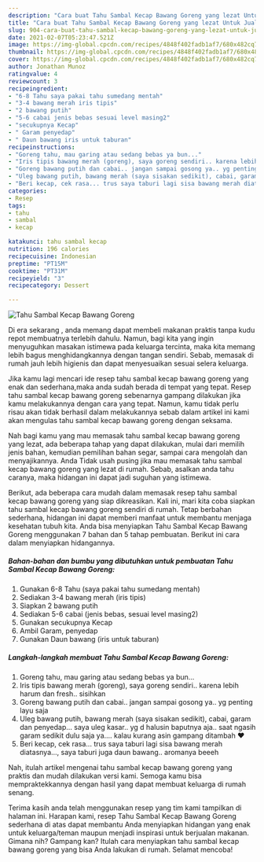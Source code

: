 ```yaml
---
description: "Cara buat Tahu Sambal Kecap Bawang Goreng yang lezat Untuk Jualan"
title: "Cara buat Tahu Sambal Kecap Bawang Goreng yang lezat Untuk Jualan"
slug: 904-cara-buat-tahu-sambal-kecap-bawang-goreng-yang-lezat-untuk-jualan
date: 2021-02-07T05:23:47.521Z
image: https://img-global.cpcdn.com/recipes/4848f402fadb1af7/680x482cq70/tahu-sambal-kecap-bawang-goreng-foto-resep-utama.jpg
thumbnail: https://img-global.cpcdn.com/recipes/4848f402fadb1af7/680x482cq70/tahu-sambal-kecap-bawang-goreng-foto-resep-utama.jpg
cover: https://img-global.cpcdn.com/recipes/4848f402fadb1af7/680x482cq70/tahu-sambal-kecap-bawang-goreng-foto-resep-utama.jpg
author: Jonathan Munoz
ratingvalue: 4
reviewcount: 3
recipeingredient:
- "6-8 Tahu saya pakai tahu sumedang mentah"
- "3-4 bawang merah iris tipis"
- "2 bawang putih"
- "5-6 cabai jenis bebas sesuai level masing2"
- "secukupnya Kecap"
- " Garam penyedap"
- " Daun bawang iris untuk taburan"
recipeinstructions:
- "Goreng tahu, mau garing atau sedang bebas ya bun..."
- "Iris tipis bawang merah (goreng), saya goreng sendiri.. karena lebih harum dan fresh.. sisihkan"
- "Goreng bawang putih dan cabai.. jangan sampai gosong ya.. yg penting layu saja"
- "Uleg bawang putih, bawang merah (saya sisakan sedikit), cabai, garam dan penyedap... saya uleg kasar.. yg d halusin baputnya aja.. saat ngasih garam sedikit dulu saja ya.... kalau kurang asin gampang ditambah ❤"
- "Beri kecap, cek rasa... trus saya taburi lagi sisa bawang merah diatasnya..., saya taburi juga daun bawang.. aromanya beeeh"
categories:
- Resep
tags:
- tahu
- sambal
- kecap

katakunci: tahu sambal kecap 
nutrition: 196 calories
recipecuisine: Indonesian
preptime: "PT15M"
cooktime: "PT31M"
recipeyield: "3"
recipecategory: Dessert

---
```



![Tahu Sambal Kecap Bawang Goreng](https://img-global.cpcdn.com/recipes/4848f402fadb1af7/680x482cq70/tahu-sambal-kecap-bawang-goreng-foto-resep-utama.jpg)

Di era  sekarang , anda memang dapat membeli makanan praktis tanpa kudu repot membuatnya terlebih dahulu. Namun, bagi kita yang ingin menyuguhkan masakan istimewa pada keluarga tercinta, maka kita memang lebih bagus menghidangkannya dengan tangan sendiri. Sebab, memasak di rumah jauh lebih higienis dan dapat menyesuaikan sesuai selera keluarga.

Jika kamu lagi mencari ide resep tahu sambal kecap bawang goreng yang enak dan sederhana,maka anda sudah berada di tempat yang tepat. Resep tahu sambal kecap bawang goreng  sebenarnya gampang dilakukan jika kamu melakukannya dengan cara yang tepat. Namun, kamu tidak perlu risau akan tidak berhasil dalam melakukannya 
sebab dalam artikel ini kami akan mengulas tahu sambal kecap bawang goreng dengan seksama.  



Nah bagi kamu yang mau memasak tahu sambal kecap bawang goreng yang lezat, ada beberapa tahap yang dapat dilakukan, mulai dari memilih jenis bahan, kemudian pemilihan bahan segar, sampai cara mengolah dan menyajikannya. Anda Tidak usah pusing jika mau memasak tahu sambal kecap bawang goreng yang lezat di rumah. Sebab, asalkan anda  tahu caranya, maka hidangan ini dapat jadi suguhan yang istimewa.

Berikut, ada beberapa cara mudah dalam memasak resep tahu sambal kecap bawang goreng yang siap dikreasikan. Kali ini, mari kita coba siapkan tahu sambal kecap bawang goreng sendiri di rumah. Tetap berbahan sederhana, hidangan ini dapat memberi manfaat untuk membantu menjaga kesehatan tubuh kita. Anda bisa menyiapkan Tahu Sambal Kecap Bawang Goreng menggunakan 7 bahan dan 5 tahap pembuatan. Berikut ini cara dalam menyiapkan hidangannya.

<!--inarticleads1-->

##### Bahan-bahan dan bumbu yang dibutuhkan untuk pembuatan Tahu Sambal Kecap Bawang Goreng:

1. Gunakan 6-8 Tahu (saya pakai tahu sumedang mentah)
1. Sediakan 3-4 bawang merah (iris tipis)
1. Siapkan 2 bawang putih
1. Sediakan 5-6 cabai (jenis bebas, sesuai level masing2)
1. Gunakan secukupnya Kecap
1. Ambil  Garam, penyedap
1. Gunakan  Daun bawang (iris untuk taburan)




<!--inarticleads2-->

##### Langkah-langkah membuat Tahu Sambal Kecap Bawang Goreng:

1. Goreng tahu, mau garing atau sedang bebas ya bun...
1. Iris tipis bawang merah (goreng), saya goreng sendiri.. karena lebih harum dan fresh.. sisihkan
1. Goreng bawang putih dan cabai.. jangan sampai gosong ya.. yg penting layu saja
1. Uleg bawang putih, bawang merah (saya sisakan sedikit), cabai, garam dan penyedap... saya uleg kasar.. yg d halusin baputnya aja.. saat ngasih garam sedikit dulu saja ya.... kalau kurang asin gampang ditambah ❤
1. Beri kecap, cek rasa... trus saya taburi lagi sisa bawang merah diatasnya..., saya taburi juga daun bawang.. aromanya beeeh




Nah, itulah artikel mengenai  tahu sambal kecap bawang goreng  yang praktis dan mudah dilakukan versi kami. Semoga kamu bisa mempraktekkannya dengan hasil yang dapat membuat keluarga di rumah senang. 

Terima kasih anda telah menggunakan resep yang tim kami tampilkan di halaman ini. Harapan kami, resep  Tahu Sambal Kecap Bawang Goreng sederhana di atas dapat membantu Anda menyiapkan hidangan yang enak untuk keluarga/teman maupun menjadi inspirasi untuk berjualan makanan. Gimana nih? Gampang kan? Itulah cara menyiapkan tahu sambal kecap bawang goreng yang bisa Anda lakukan di rumah. Selamat mencoba!

